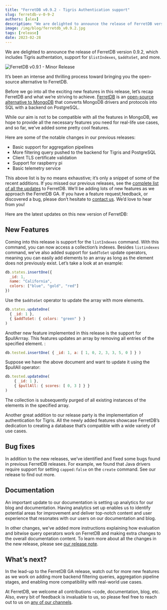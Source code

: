 ```yaml
---
title: "FerretDB v0.9.2 - Tigris Authentication support"
slug: ferretdb-v-0-9-2
authors: [alex]
description: "We are delighted to announce the release of FerretDB version 0.9.2, which includes Tigris authentation, support for `$listIndexes`, `$addtoSet`, and more."
image: /img/blog/ferretdb_v0.9.2.jpg
tags: [release]
date: 2023-02-28
---
```


We are delighted to announce the release of FerretDB version 0.9.2, which includes Tigris authentation, support for `$listIndexes`, `$addtoSet`, and more.

![FerretDB v0.9.1 - Minor Release](/img/blog/ferretdb_v0.9.2.jpg)

<!--truncate-->

It’s been an intense and thrilling process toward bringing you the open-source alternative to FerretDB.

Before we go into all the exciting new features in this release, let’s recap FerretDB and what we’re striving to achieve.
[FerretDB](https://www.ferretdb.io/) is an [open-source alternative to MongoDB](https://blog.ferretdb.io/5-database-alternatives-mongodb-2023/) that converts MongoDB drivers and protocols into SQL with a backend on PostgreSQL.

While our aim is not to be compatible with all the features in MongoDB, we hope to provide all the necessary features you need for real-life use cases, and so far, we’ve added some pretty cool features.

Here are some of the notable changes in our previous releases:

* Basic support for aggregation pipelines
* More filtering query pushed to the backend for Tigris and PostgreSQL
* Client TLS certificate validation
* Support for raspberry pi
* Basic telemetry service

This above list is by no means exhaustive; it’s only a snippet of some of the recent additions.
If you missed our previous releases, see the [complete list of all the updates](https://github.com/FerretDB/FerretDB/releases/) to FerretDB.
We’ll be adding lots of new features as we approach the FerretDB GA.
If you have a feature request,feedback, or discovered a bug, please don’t hesitate to [contact us](https://docs.ferretdb.io/#community).
We’d love to hear from you!

Here are the latest updates on this new version of FerretDB:

## New Features

Coming into this release is support for the `listIndexes` command.
With this command, you can now access a collection’s indexes.
Besides `listindexes` command, we’ve also added support for `$addToSet` update operators, meaning you can easily add elements to an array as long as the element does not previously exist.
Let’s take a look at an example:

```js
db.states.insertOne({
  _id: 1,
  name: "California",
  colors: ["blue", "gold", "red"]
})
```

Use the `$addtoSet` operator to update the array with more elements.

```js
db.states.updateOne(
  { _id: 1 },
  { $addToSet: { colors: "green" } }
)
```

Another new feature implemented in this release is the support for $pullArrray.
This features updates an array by removing all entries of the specified element.
:

```js
db.tested.insertOne( { _id: 1, a: [ 1, 0, 2, 3, 3, 5, 0 ] } )
```

Suppose we have the above document and want to update it using the $pullAll operator:

```js
db.tested.updateOne(
    { _id: 1 },
    { $pullAll: { scores: [ 0, 3 ] } }
)
```

The collection is subsequently purged of all existing instances of the elements in the specified array.

Another great addition to our release party is the implementation of authentication for Tigris.
All the newly added features showcase FerretDB’s dedication to creating a database that’s compatible with a wide variety of use cases.

## Bug fixes

In addition to the new releases, we’ve identified and fixed some bugs found in previous FerretDB releases.
For example, we found that Java drivers require support for setting `capped:false` on the `create` command.
See our release to find out more.

## Documentation

An important update to our documentation is setting up analytics for our blog and documentation.
Having analytics set up enables us to identify potential areas for improvement and deliver top-notch content and user experience that resonates with our users on our documentation and blog.

In other changes, we’ve added more instructions explaining how evaluation and bitwise query operators work on FerretDB and making extra changes to the overall documentation content.
To learn more about all the changes in the new release, please see [our release note](https://github.com/FerretDB/FerretDB/releases/tag/v0.9.2).

## What’s next?

In the lead-up to the FerretDB GA release, watch out for more new features as we work on adding more backend filtering queries, aggregation pipeline stages, and enabling more compatibility with real-world use cases.

At FerretDB, we welcome all contributions –code, documentation, blog, etc.
Also, every bit of feedback is invaluable to us, so please feel free to reach out to us on [any of our channels](https://docs.ferretdb.io/#community).
